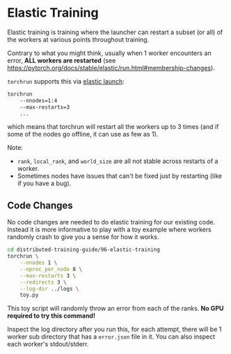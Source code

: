 # Elastic Training

Elastic training is training where the launcher can restart a subset (or all) of the workers at various points throughout training.

Contrary to what you might think, usually when 1 worker encounters an error, **ALL workers are restarted** (see https://pytorch.org/docs/stable/elastic/run.html#membership-changes).

`torchrun` supports this via [elastic launch](https://pytorch.org/docs/stable/elastic/run.html#elastic-min-1-max-4-tolerates-up-to-3-membership-changes-or-failures):

```bash
torchrun
    --nnodes=1:4
    --max-restarts=3
    ...
```

which means that torchrun will restart all the workers up to 3 times (and if some of the nodes go offline, it can use as few as 1).

Note:
- `rank`, `local_rank`, and `world_size` are all not stable across restarts of a worker.
- Sometimes nodes have issues that can't be fixed just by restarting (like if you have a bug).

## Code Changes

No code changes are needed to do elastic training for our existing code. Instead it is more informative to play with a toy example where workers randomly crash to give you a sense for how it works.

```bash
cd distributed-training-guide/96-elastic-training
torchrun \
    --nnodes 1 \
    --nproc_per_node 8 \
    --max-restarts 3 \
    --redirects 3 \
    --log-dir ../logs \
    toy.py
```

This toy script will randomly throw an error from each of the ranks. **No GPU required to try this command!**

Inspect the log directory after you run this, for each attempt, there will be 1 worker sub directory that has a `error.json` file in it. You can also inspect each worker's stdout/stderr.
